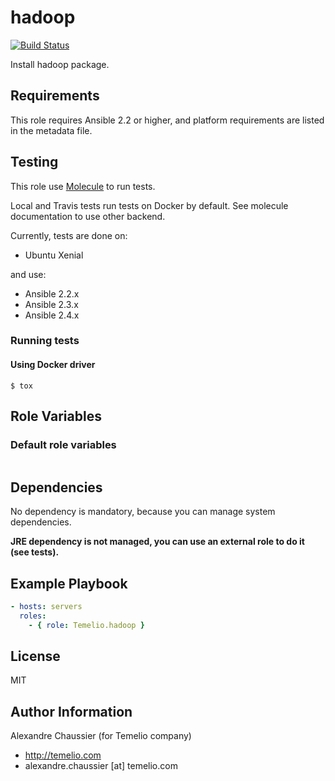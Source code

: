 # hadoop

[![Build Status](https://travis-ci.org/infOpen/ansible-role-hadoop.svg?branch=master)](https://travis-ci.org/infOpen/ansible-role-hadoop)

Install hadoop package.

## Requirements

This role requires Ansible 2.2 or higher,
and platform requirements are listed in the metadata file.

## Testing

This role use [Molecule](https://github.com/metacloud/molecule/) to run tests.

Local and Travis tests run tests on Docker by default.
See molecule documentation to use other backend.

Currently, tests are done on:
- Ubuntu Xenial

and use:
- Ansible 2.2.x
- Ansible 2.3.x
- Ansible 2.4.x

### Running tests

#### Using Docker driver

```
$ tox
```

## Role Variables

### Default role variables

``` yaml
```

## Dependencies

No dependency is mandatory, because you can manage system dependencies.

**JRE dependency is not managed, you can use an external role to do it (see tests).**


## Example Playbook

``` yaml
- hosts: servers
  roles:
    - { role: Temelio.hadoop }
```

## License

MIT

## Author Information

Alexandre Chaussier (for Temelio company)
- http://temelio.com
- alexandre.chaussier [at] temelio.com
